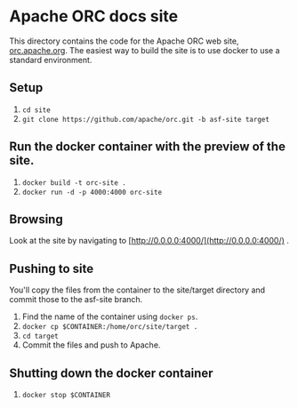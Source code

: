# Apache ORC docs site

This directory contains the code for the Apache ORC web site,
[orc.apache.org](https://orc.apache.org/). The easiest way to build
the site is to use docker to use a standard environment.

## Setup

1. `cd site`
2. `git clone https://github.com/apache/orc.git -b asf-site target`

## Run the docker container with the preview of the site.

1. `docker build -t orc-site .`
2. `docker run -d -p 4000:4000 orc-site`

## Browsing

Look at the site by navigating to
[http://0.0.0.0:4000/](http://0.0.0.0:4000/) .

## Pushing to site

You'll copy the files from the container to the site/target directory and
commit those to the asf-site branch.

1. Find the name of the container using `docker ps`.
2. `docker cp $CONTAINER:/home/orc/site/target .`
3. `cd target`
4. Commit the files and push to Apache.

## Shutting down the docker container

1. `docker stop $CONTAINER`